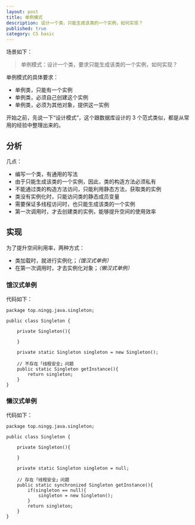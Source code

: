 ```yaml
---
layout: post
title: 单例模式
description: 设计一个类，只能生成该类的一个实例，如何实现？
published: true
category: CS basic
---
```


场景如下：

> 单例模式：设计一个类，要求只能生成该类的一个实例，如何实现？

单例模式的具体要求：

* 单例类，只能有一个实例
* 单例类，必须自己创建这个实例
* 单例类，必须为其他对象，提供这一实例

开始之前，先说一下“设计模式”，这个跟数据库设计的 3 个范式类似，都是从常用的经验中整理出来的。


## 分析

几点：

* 编写一个类，有通用的写法
* 由于只能生成该类的一个实例，因此，类的构造方法必须私有
* 不能通过类的构造方法访问，只能利用静态方法，获取类的实例
* 类没有实例化时，只能访问类的静态成员变量
* 需要保证多线程访问时，也只能生成该类的一个实例
* 第一次调用时，才去创建类的实例，能够提升空间的使用效率


## 实现

为了提升空间利用率，两种方式：

* 类加载时，就进行实例化；*（饿汉式单例）*
* 在第一次调用时，才去实例化对象；*（懒汉式单例）*


### 饿汉式单例


代码如下：

	package top.ningg.java.singleton;

	public class Singleton {

		private Singleton(){
			
		}
		
		private static Singleton singleton = new Singleton();
		
		// 不存在「线程安全」问题
		public static Singleton getInstance(){
			return singleton;
		}
	}



### 懒汉式单例


代码如下：

	package top.ningg.java.singleton;

	public class Singleton {

		private Singleton(){
			
		}

		private static Singleton singleton = null;
		
		// 存在「线程安全」问题
		public static synchronized Singleton getInstance(){
			if(singleton == null){
				singleton = new Singleton();
			}
			return singleton;
		}
	}




































[NingG]:    http://ningg.github.com  "NingG"



